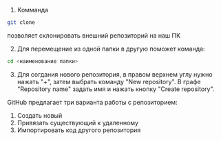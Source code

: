 1. Комманда 
```sh
git clone
```
позволяет склонировать внешний репозиторий на наш ПК

2. Для перемещение из одной папки в другую поможет команда:
```sh
cd <наименование папки>
```

3. Для согдания нового репозитория, в правом верхнем углу нужно нажать "+", затем выбрать команду "New repository". В графе "Repository name" задать имя и нажать кнопку "Create repository".

GitHub предлагает три варианта работы с репозиторием:

1. Создать новый
2. Привязать существующий к удаленному
3. Импортировать код другого репозитория
